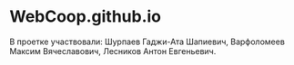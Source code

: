# WebCoop.github.io
В проетке участвовали:
Шурпаев Гаджи-Ата Шапиевич,
Варфоломеев Максим Вячеславович,
Лесников Антон Евгеньевич.
